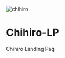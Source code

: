 ![chihiro](https://github.com/w4rCode/Chihiro-LP/assets/84465419/79398320-e86b-412b-a4f8-fa4e9e21f0cc)
# Chihiro-LP
Chihiro Landing Pag
